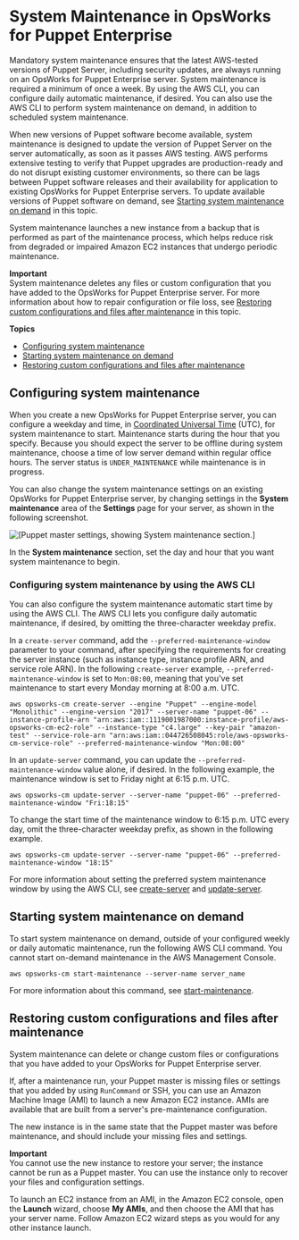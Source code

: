 # System Maintenance in OpsWorks for Puppet Enterprise<a name="opspup-maintenance"></a>

Mandatory system maintenance ensures that the latest AWS\-tested versions of Puppet Server, including security updates, are always running on an OpsWorks for Puppet Enterprise server\. System maintenance is required a minimum of once a week\. By using the AWS CLI, you can configure daily automatic maintenance, if desired\. You can also use the AWS CLI to perform system maintenance on demand, in addition to scheduled system maintenance\.

When new versions of Puppet software become available, system maintenance is designed to update the version of Puppet Server on the server automatically, as soon as it passes AWS testing\. AWS performs extensive testing to verify that Puppet upgrades are production\-ready and do not disrupt existing customer environments, so there can be lags between Puppet software releases and their availability for application to existing OpsWorks for Puppet Enterprise servers\. To update available versions of Puppet software on demand, see [Starting system maintenance on demand](#opspup-maintenance-startdemand) in this topic\.

System maintenance launches a new instance from a backup that is performed as part of the maintenance process, which helps reduce risk from degraded or impaired Amazon EC2 instances that undergo periodic maintenance\.

**Important**  
System maintenance deletes any files or custom configuration that you have added to the OpsWorks for Puppet Enterprise server\. For more information about how to repair configuration or file loss, see [Restoring custom configurations and files after maintenance](#opspup-maintenance-restore) in this topic\.

**Topics**
+ [Configuring system maintenance](#w2ab1b7c31c13)
+ [Starting system maintenance on demand](#opspup-maintenance-startdemand)
+ [Restoring custom configurations and files after maintenance](#opspup-maintenance-restore)

## Configuring system maintenance<a name="w2ab1b7c31c13"></a>

When you create a new OpsWorks for Puppet Enterprise server, you can configure a weekday and time, in [Coordinated Universal Time](https://en.wikipedia.org/wiki/Coordinated_Universal_Time) \(UTC\), for system maintenance to start\. Maintenance starts during the hour that you specify\. Because you should expect the server to be offline during system maintenance, choose a time of low server demand within regular office hours\. The server status is `UNDER_MAINTENANCE` while maintenance is in progress\.

You can also change the system maintenance settings on an existing OpsWorks for Puppet Enterprise server, by changing settings in the **System maintenance** area of the **Settings** page for your server, as shown in the following screenshot\.

![\[Puppet master settings, showing System maintenance section.\]](http://docs.aws.amazon.com/opsworks/latest/userguide/images/opspup_sysmaint_exist.png)

In the **System maintenance** section, set the day and hour that you want system maintenance to begin\.

### Configuring system maintenance by using the AWS CLI<a name="w2ab1b7c31c13c10"></a>

You can also configure the system maintenance automatic start time by using the AWS CLI\. The AWS CLI lets you configure daily automatic maintenance, if desired, by omitting the three\-character weekday prefix\.

In a `create-server` command, add the `--preferred-maintenance-window` parameter to your command, after specifying the requirements for creating the server instance \(such as instance type, instance profile ARN, and service role ARN\)\. In the following `create-server` example, `--preferred-maintenance-window` is set to `Mon:08:00`, meaning that you've set maintenance to start every Monday morning at 8:00 a\.m\. UTC\.

```
aws opsworks-cm create-server --engine "Puppet" --engine-model "Monolithic" --engine-version "2017" --server-name "puppet-06" --instance-profile-arn "arn:aws:iam::1119001987000:instance-profile/aws-opsworks-cm-ec2-role" --instance-type "c4.large" --key-pair "amazon-test" --service-role-arn "arn:aws:iam::044726508045:role/aws-opsworks-cm-service-role" --preferred-maintenance-window "Mon:08:00"
```

In an `update-server` command, you can update the `--preferred-maintenance-window` value alone, if desired\. In the following example, the maintenance window is set to Friday night at 6:15 p\.m\. UTC\.

```
aws opsworks-cm update-server --server-name "puppet-06" --preferred-maintenance-window "Fri:18:15"
```

To change the start time of the maintenance window to 6:15 p\.m\. UTC every day, omit the three\-character weekday prefix, as shown in the following example\.

```
aws opsworks-cm update-server --server-name "puppet-06" --preferred-maintenance-window "18:15"
```

For more information about setting the preferred system maintenance window by using the AWS CLI, see [create\-server](http://docs.aws.amazon.com/cli/latest/reference/opsworkscm/update-server.html) and [update\-server](http://docs.aws.amazon.com/cli/latest/reference/opsworkscm/update-server.html)\.

## Starting system maintenance on demand<a name="opspup-maintenance-startdemand"></a>

To start system maintenance on demand, outside of your configured weekly or daily automatic maintenance, run the following AWS CLI command\. You cannot start on\-demand maintenance in the AWS Management Console\.

```
aws opsworks-cm start-maintenance --server-name server_name
```

For more information about this command, see [start\-maintenance](http://docs.aws.amazon.com/cli/latest/reference/opsworkscm/start-maintenance.html)\.

## Restoring custom configurations and files after maintenance<a name="opspup-maintenance-restore"></a>

System maintenance can delete or change custom files or configurations that you have added to your OpsWorks for Puppet Enterprise server\.

If, after a maintenance run, your Puppet master is missing files or settings that you added by using `RunCommand` or SSH, you can use an Amazon Machine Image \(AMI\) to launch a new Amazon EC2 instance\. AMIs are available that are built from a server's pre\-maintenance configuration\.

The new instance is in the same state that the Puppet master was before maintenance, and should include your missing files and settings\.

**Important**  
You cannot use the new instance to restore your server; the instance cannot be run as a Puppet master\. You can use the instance only to recover your files and configuration settings\.

To launch an EC2 instance from an AMI, in the Amazon EC2 console, open the **Launch** wizard, choose **My AMIs**, and then choose the AMI that has your server name\. Follow Amazon EC2 wizard steps as you would for any other instance launch\.